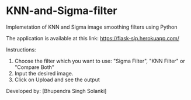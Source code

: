 # KNN-and-Sigma-filter
Implemetation of KNN and Sigma image smoothing filters using Python

The application is available at this link: https://flask-sip.herokuapp.com/

Instructions:
1. Choose the filter which you want to use: "Sigma Filter", "KNN Filter" or "Compare Both"
2. Input the desired image.
3. Click on Upload and see the output

Developed by:	[Bhupendra Singh Solanki]
